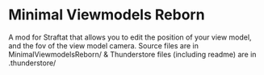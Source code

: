 # Minimal Viewmodels Reborn

A mod for Straftat that allows you to edit the position of your view model, and the fov of the view model camera.
Source files are in MinimalViewmodelsReborn/ & Thunderstore files (including readme) are in .thunderstore/